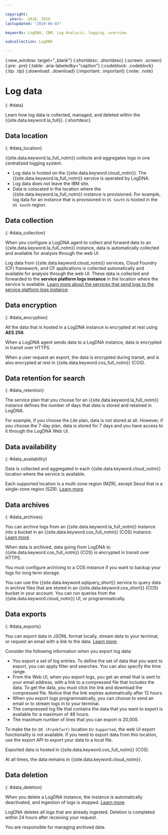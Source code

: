 ```yaml
---

copyright:
  years:  2018, 2019
lastupdated: "2019-06-03"

keywords: LogDNA, IBM, Log Analysis, logging, overview

subcollection: LogDNA

---
```


{:new_window: target="_blank"}
{:shortdesc: .shortdesc}
{:screen: .screen}
{:pre: .pre}
{:table: .aria-labeledby="caption"}
{:codeblock: .codeblock}
{:tip: .tip}
{:download: .download}
{:important: .important}
{:note: .note}

# Log data
{: #data}

Learn how log data is collected, managed, and deleted within the {{site.data.keyword.la_full}}.
{:shortdesc}


## Data location
{: #data_location}

{{site.data.keyword.la_full_notm}} collects and aggregates logs in one centralized logging system.

* Log data is hosted on the {{site.data.keyword.cloud_notm}}. The {{site.data.keyword.la_full_notm}} service is operated by LogDNA.
* Log data does not leave the IBM site.
* Data is colocated in the location where the {{site.data.keyword.la_full_notm}} instance is provisioned. For example, log data for an instance that is provisioned in `US South` is hosted in the `US South` region.


## Data collection
{: #data_collection}

When you configure a LogDNA agent to collect and forward data to an {{site.data.keyword.la_full_notm}} instance, data is automatically collected and available for analysis through the web UI.

Log data from {{site.data.keyword.cloud_notm}} services, Cloud Foundry (CF) framework, and CF applications is collected automatically and available for analysis through the web UI. These data is collected and forwarded to the **service platform logs instance** in the location where the service is available. [Learn more about the services that send logs to the service platform logs instance](/docs/services/Log-Analysis-with-LogDNA?topic=LogDNA-cloud_services).

## Data encryption
{: #data_encryption}

All the data that is hosted in a LogDNA instance is encrypted at rest using **AES 256**.

When a LogDNA agent sends data to a LogDNA instance, data is encrypted in transit over HTTPS.

When a user request an export, the data is encrypted during transit, and is also encrypted at rest in {{site.data.keyword.cos_full_notm}} (COS).


## Data retention for search
{: #data_retention}

The service plan that you choose for an {{site.data.keyword.la_full_notm}} instance defines the number of days that data is stored and retained in LogDNA. 

For example, if you choose the *Lite* plan, data is not stored at all. However, if you choose the 7-day plan, data is stored for 7 days and you have access to it through the LogDNA Web UI.



## Data availability
{: #data_availability}

Data is collected and aggregated in each {{site.data.keyword.cloud_notm}} location where the service is available. 

Each supported location is a multi-zone region (MZR), except Seoul that is a single-zone region (SZR). [Learn more](/docs/services/Log-Analysis-with-LogDNA?topic=LogDNA-regions).

## Data archives
{: #data_archives}

You can archive logs from an {{site.data.keyword.la_full_notm}} instance into a bucket in an {{site.data.keyword.cos_full_notm}} (COS) instance. [Learn more](/docs/services/Log-Analysis-with-LogDNA?topic=LogDNA-archiving).

When data is archived, data going from LogDNA to {{site.data.keyword.cos_full_notm}} (COS) is encrypted in transit over HTTPS.

You must configure archiving to a COS instance if you want to backup your logs for long term storage.

You can use the {{site.data.keyword.sqlquery_short}} service to query data in archive files that are stored in an {{site.data.keyword.cos_short}} (COS) bucket in your account. You can run queries from the {{site.data.keyword.cloud_notm}} UI, or programmatically.

## Data exports
{: #data_exports}

You can export data in JSONL format locally, stream data to your terminal, or request an email with a link to the data. [Learn more](/docs/services/Log-Analysis-with-LogDNA?topic=LogDNA-export).

Consider the following information when you export log data:
* You export a set of log entries. To define the set of data that you want to export, you can apply filter and searches. You can also specify the time range. 
* From the Web UI, when you export logs, you get an email that is sent to your email address, with a link to a compressed file that includes the data. To get the data, you must click the link and download the compressed file. Notice that the link expires automatically after 12 hours.
* When you export logs programmatically, you can choose to send an email or to stream logs in to your terminal.
* The compressed log file that contains the data that you want to export is available for a maximum of 48 hours. 
* The maximum number of lines that you can export is 20,000.

To make the `EU-DE (Frankfurt)` location `EU-Supported`, the web UI export functionality is not available. If you need to export data from this location, use the export API to export your data to a local file.

Exported data is hosted in {{site.data.keyword.cos_full_notm}} (COS).

At all times, the data remains in {{site.data.keyword.cloud_notm}}.

## Data deletion
{: #data_deletion}

When you delete a LogDNA instance, the instance is automatically deactivated, and ingestion of logs is stopped. [Learn more](/docs/services/Log-Analysis-with-LogDNA?topic=LogDNA-remove).

LogDNA deletes all logs that are already ingested. Deletion is completed within 24 hours after receiving your request.

You are responsible for managing archived data. 


